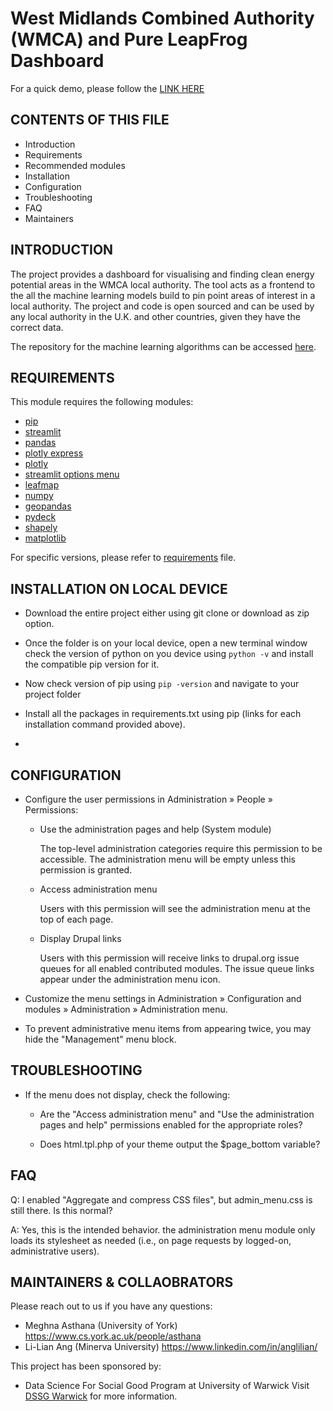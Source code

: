 # West Midlands Combined Authority (WMCA) and Pure LeapFrog Dashboard

For a quick demo, please follow the [LINK HERE](https://asthanameghna-wmca-app-main-5xxw2q.streamlitapp.com/)


CONTENTS OF THIS FILE
---------------------

 * Introduction
 * Requirements
 * Recommended modules
 * Installation
 * Configuration
 * Troubleshooting
 * FAQ
 * Maintainers

INTRODUCTION
------------

The project provides a dashboard for visualising and finding clean energy potential 
areas in the WMCA local authority. The tool acts as a frontend to the all the machine 
learning models build to pin point areas of interest in a local authority. The project
and code is open sourced and can be used by any local authority in the U.K. and other 
countries, given they have the correct data.

The repository for the machine learning algorithms can be accessed [here](https://github.com/mikecoughlan/DSSG_WMCA).

   
REQUIREMENTS
------------

This module requires the following modules:

 * [pip](https://pip.pypa.io/en/stable/installation/)
 * [streamlit](https://pypi.org/project/streamlit/)
 * [pandas](https://pypi.org/project/pandas/)
 * [plotly express](https://pypi.org/project/plotly-express/)
 * [plotly](https://pypi.org/project/plotly/)
 * [streamlit options menu](https://pypi.org/project/streamlit-option-menu/)
 * [leafmap](https://pypi.org/project/leafmap/)
 * [numpy](https://pypi.org/project/numpy/)
 * [geopandas](https://geopandas.org/en/stable/getting_started/install.html)
 * [pydeck](https://pypi.org/project/pydeck/)
 * [shapely](https://pypi.org/project/Shapely/)
 * [matplotlib](https://pypi.org/project/matplotlib/)

For specific versions, please refer to [requirements](https://github.com/asthanameghna/wmca_app/blob/main/requirements.txt) file.

INSTALLATION ON LOCAL DEVICE
------------
 
 * Download the entire project either using git clone or download as zip option.

 * Once the folder is on your local device, open a new terminal window check the version of python on you device using ```python -v``` and install the compatible pip version for it.
 
 * Now check version of pip using ```pip -version``` and navigate to your project folder
 
 * Install all the packages in requirements.txt using pip (links for each installation command provided above).
 
 * 
   
CONFIGURATION
-------------
 
 * Configure the user permissions in Administration » People » Permissions:

   - Use the administration pages and help (System module)

     The top-level administration categories require this permission to be
     accessible. The administration menu will be empty unless this permission
     is granted.

   - Access administration menu

     Users with this permission will see the administration menu at the top of
     each page.

   - Display Drupal links

     Users with this permission will receive links to drupal.org issue queues
     for all enabled contributed modules. The issue queue links appear under
     the administration menu icon.

 * Customize the menu settings in Administration » Configuration and modules »
   Administration » Administration menu.

 * To prevent administrative menu items from appearing twice, you may hide the
   "Management" menu block.
   
 TROUBLESHOOTING
---------------

 * If the menu does not display, check the following:

   - Are the "Access administration menu" and "Use the administration pages
     and help" permissions enabled for the appropriate roles?

   - Does html.tpl.php of your theme output the $page_bottom variable?

FAQ
---

Q: I enabled "Aggregate and compress CSS files", but admin_menu.css is still
   there. Is this normal?

A: Yes, this is the intended behavior. the administration menu module only loads
   its stylesheet as needed (i.e., on page requests by logged-on, administrative
   users).
   
MAINTAINERS & COLLAOBRATORS
-----------

Please reach out to us if you have any questions:
 * Meghna Asthana (University of York) https://www.cs.york.ac.uk/people/asthana
 * Li-Lian Ang (Minerva University) https://www.linkedin.com/in/anglilian/

This project has been sponsored by:
 * Data Science For Social Good Program at University of Warwick
   Visit [DSSG Warwick](https://warwick.ac.uk/research/data-science/warwick-data/dssgx/) for more information.
